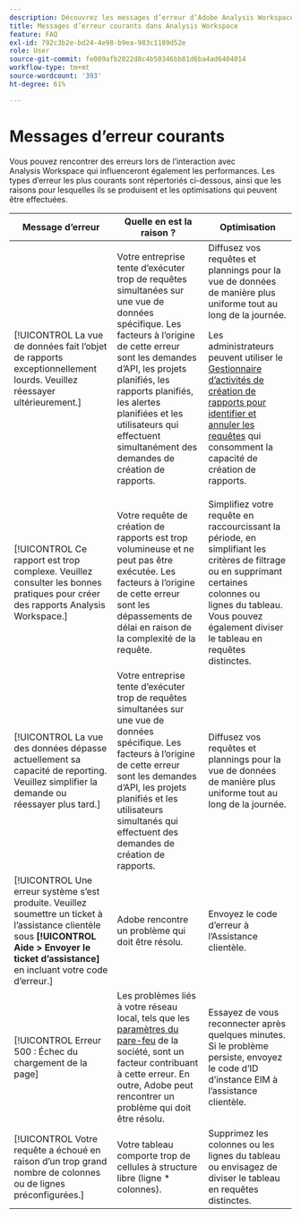 ```yaml
---
description: Découvrez les messages d’erreur d’Adobe Analysis Workspace et de ses composants connexes.
title: Messages d’erreur courants dans Analysis Workspace
feature: FAQ
exl-id: 792c3b2e-bd24-4e98-b9ea-983c1189d52e
role: User
source-git-commit: fe089afb2022d8c4b50346bb81d6ba4ad6404014
workflow-type: tm+mt
source-wordcount: '393'
ht-degree: 61%

---
```


# Messages d’erreur courants

Vous pouvez rencontrer des erreurs lors de l’interaction avec Analysis Workspace qui influenceront également les performances. Les types d’erreur les plus courants sont répertoriés ci-dessous, ainsi que les raisons pour lesquelles ils se produisent et les optimisations qui peuvent être effectuées.

| Message d’erreur | Quelle en est la raison ? | Optimisation |
| --- | --- | --- |
| [!UICONTROL La vue de données fait l’objet de rapports exceptionnellement lourds. Veuillez réessayer ultérieurement.] | Votre entreprise tente d’exécuter trop de requêtes simultanées sur une vue de données spécifique. Les facteurs à l’origine de cette erreur sont les demandes d’API, les projets planifiés, les rapports planifiés, les alertes planifiées et les utilisateurs qui effectuent simultanément des demandes de création de rapports. | Diffusez vos requêtes et plannings pour la vue de données de manière plus uniforme tout au long de la journée.<p>Les administrateurs peuvent utiliser le [Gestionnaire d’activités de création de rapports pour identifier et annuler les requêtes](/help/reporting-activity-manager/reporting-activity-overview.md) qui consomment la capacité de création de rapports.</p> |
| [!UICONTROL Ce rapport est trop complexe. Veuillez consulter les bonnes pratiques pour créer des rapports Analysis Workspace.] | Votre requête de création de rapports est trop volumineuse et ne peut pas être exécutée. Les facteurs à l’origine de cette erreur sont les dépassements de délai en raison de la complexité de la requête. | Simplifiez votre requête en raccourcissant la période, en simplifiant les critères de filtrage ou en supprimant certaines colonnes ou lignes du tableau. Vous pouvez également diviser le tableau en requêtes distinctes. |
| [!UICONTROL La vue des données dépasse actuellement sa capacité de reporting. Veuillez simplifier la demande ou réessayer plus tard.] | Votre entreprise tente d’exécuter trop de requêtes simultanées sur une vue de données spécifique. Les facteurs à l’origine de cette erreur sont les demandes d’API, les projets planifiés et les utilisateurs simultanés qui effectuent des demandes de création de rapports. | Diffusez vos requêtes et plannings pour la vue de données de manière plus uniforme tout au long de la journée. |
| [!UICONTROL Une erreur système s’est produite. Veuillez soumettre un ticket à l’assistance clientèle sous **[!UICONTROL Aide > Envoyer le ticket d’assistance]** en incluant votre code d’erreur.] | Adobe rencontre un problème qui doit être résolu. | Envoyez le code d’erreur à l’Assistance clientèle. |
| [!UICONTROL Erreur 500 : Échec du chargement de la page] | Les problèmes liés à votre réseau local, tels que les [paramètres du pare-feu](https://experienceleague.adobe.com/docs/analytics/technotes/ip-addresses.html?lang=fr) de la société, sont un facteur contribuant à cette erreur. En outre, Adobe peut rencontrer un problème qui doit être résolu. | Essayez de vous reconnecter après quelques minutes. Si le problème persiste, envoyez le code d’ID d’instance EIM à l’assistance clientèle. |
| [!UICONTROL Votre requête a échoué en raison d’un trop grand nombre de colonnes ou de lignes préconfigurées.] | Votre tableau comporte trop de cellules à structure libre (ligne * colonnes). | Supprimez les colonnes ou les lignes du tableau ou envisagez de diviser le tableau en requêtes distinctes. |
